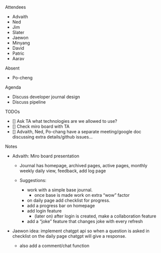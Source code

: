 Attendees
- Advaith
- Ned
- Jim
- Slater
- Jaewon
- Minyang
- David
- Patric
- Aarav

Absent
- Po-cheng

Agenda
- Discuss developer journal design
- Discuss pipeline

TODOs
- [] Ask TA what technologies are we allowed to use?
- [] Check miro board with TA
- [] Advaith, Ned, Po-chang have a separate meeting/google doc discussing extra details/github issues...

Notes
- Advaith: Miro board presentation
    - Journal has homepage, archived pages, active pages, monthly weekly daily view, feedback, add log page

    - Suggestions: 
        - work with a simple base journal.
	        - once base is made work on extra “wow” factor
        - on daily page add checklist for progress.
	    - add a progress bar on homepage
	    - add login feature
		    - (later on) after login is created, make a collaboration feature
	    - add a “joke” feature that changes joke with every refresh

- Jaewon idea: implement chatgpt api so when a question is asked in checklist on the daily page chatgpt will give a response.
	- also add a comment/chat function




